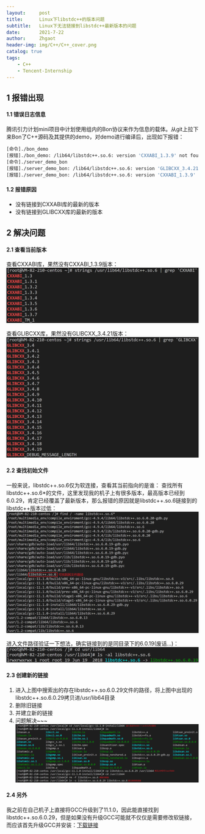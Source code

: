 ```yaml
---
layout:     post
title:      Linux下libstdc++的版本问题
subtitle:   Linux下无法链接到libstdc++最新版本的问题
date:       2021-7-22
author:     Zhgaot
header-img: img/C++/C++_cover.png
catalog: true
tags:
    - C++
    - Tencent-Internship
---
```


## 1 报错出现
#### 1.1 错误日志信息
腾讯引力计划mini项目中计划使用组内的Bon协议来作为信息的载体。从git上拉下来Bon了C++源码及其提供的demo，对demo进行编译后，出现如下报错：
```bash
[命令]./bon_demo
[报错]./bon_demo: /lib64/libstdc++.so.6: version 'CXXABI_1.3.9' not found (required by ./bon_demo)
[命令]./server_demo_bon
[报错]./server_demo_bon: /lib64/libstdc++.so.6: version 'GLIBCXX_3.4.21' not found (required by ./server_demo_bon) 
[报错]./server_demo_bon: /lib64/libstdc++.so.6: version 'CXXABI_1.3.9' not found (required by ./server_demo_bon)
```

#### 1.2 报错原因
- 没有链接到CXXABI库的最新的版本
- 没有链接到GLIBCXX库的最新的版本

## 2 解决问题
#### 2.1 查看当前版本
查看CXXABI库，果然没有CXXABI_1.3.9版本：
![](https://raw.githubusercontent.com/Zhgaot/Zhgaot.github.io/master/img/C++/libstdc++/edition_0.png)

查看GLIBCXX库，果然没有GLIBCXX_3.4.21版本：
![](https://raw.githubusercontent.com/Zhgaot/Zhgaot.github.io/master/img/C++/libstdc++/edition_1.png)

#### 2.2 查找初始文件
一般来说，libstdc++.so.6仅为软连接，查看其当前指向的是谁：
查找所有libstdc++.so.6*的文件，这里发现我的机子上有很多版本，最高版本已经到6.0.29，肯定已经覆盖了最新版本，那么报错的原因就是libstdc++.so.6链接到的libstdc++版本过低：
![](https://raw.githubusercontent.com/Zhgaot/Zhgaot.github.io/master/img/C++/libstdc++/edition_2.png)

进入文件路径验证一下想法，确实链接到的是同目录下的6.0.19(废话...)：
![](https://raw.githubusercontent.com/Zhgaot/Zhgaot.github.io/master/img/C++/libstdc++/edition_3.png)

#### 2.3 创建新的链接
1. 进入上图中搜索出的存在libstdc++.so.6.0.29文件的路径，将上图中出现的libstdc++.so.6.0.29拷贝进/usr/lib64目录
2. 删除旧链接
3. 并建立新的链接
4. 问题解决~~~
![](https://raw.githubusercontent.com/Zhgaot/Zhgaot.github.io/master/img/C++/libstdc++/edition_4.png)

#### 2.4 另外
我之前在自己机子上直接将GCC升级到了11.1.0，因此能直接找到libstdc++.so.6.0.29，但是如果没有升级GCC可能就不仅仅是需要修改软链接，而应该首先升级GCC并安装：[下载链接](http://ftp.tsukuba.wide.ad.jp/software/gcc/releases/)